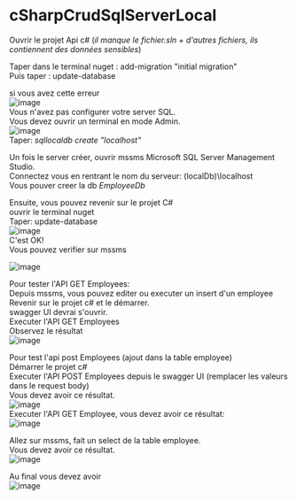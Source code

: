 # cSharpCrudSqlServerLocal

Ouvrir le projet Api c#  (*il manque le fichier.sln + d'autres fichiers, ils contiennent des données sensibles*)

Taper dans le terminal nuget : add-migration "initial migration"    
Puis taper : update-database  

si vous avez cette erreur  
![image](https://github.com/user-attachments/assets/5171eecf-3329-4b89-88fc-370c9a3d9840)  
Vous n'avez pas configurer votre server SQL.  
Vous devez ouvrir un terminal en mode Admin.  
![image](https://github.com/user-attachments/assets/cc14da37-05f4-4847-9776-c7e234d78631)  
Taper: *sqllocaldb create "localhost"*  

Un fois le server créer, ouvrir mssms Microsoft SQL Server Management Studio.  
Connectez vous en rentrant le nom du serveur: (localDb)\localhost  
Vous pouver creer la db *EmployeeDb*  

Ensuite, vous pouvez revenir sur le projet C#  
ouvrir le terminal nuget  
Taper: update-database  
![image](https://github.com/user-attachments/assets/2900e1c4-a6f3-4b32-adc2-5338c2563daa)  
C'est OK!  
Vous pouvez verifier sur mssms  

![image](https://github.com/user-attachments/assets/b51929af-1bba-40ad-b0af-af9dc52e02fe)  

Pour tester l'API GET Employees:  
Depuis mssms, vous pouvez editer ou executer un insert d'un employee  
Revenir sur le projet c# et le démarrer.  
swagger UI devrai s'ouvrir.  
Executer l'API GET Employees  
Observez le résultat  
![image](https://github.com/user-attachments/assets/64a118b2-0930-4736-8de5-dc642366f241)  

Pour test l'api post Employees (ajout dans la table employee)  
Démarrer le projet c#  
Executer l'API POST Employees depuis le swagger UI (remplacer les valeurs dans le request body)  
Vous devez avoir ce résultat.  
![image](https://github.com/user-attachments/assets/5d590301-cf55-4894-83ab-b125bc04f7ee)  
Executer l'API GET Employee, vous devez avoir ce résultat:  
![image](https://github.com/user-attachments/assets/aea01528-d3ac-44fd-a8cc-709006e0e8e9)  

Allez sur mssms, fait un select de la table employee.  
Vous devez avoir ce résultat.  
![image](https://github.com/user-attachments/assets/0ff8dcf1-78b1-42f3-8e35-77ee745b99fc)  

Au final vous devez avoir  
![image](https://github.com/user-attachments/assets/f8bad7fa-dc97-419f-8b6a-6e9574f9b8b8)



